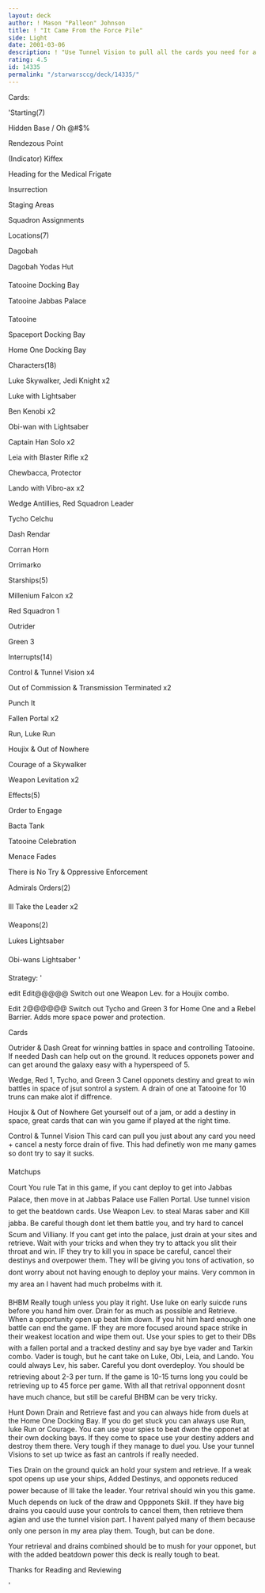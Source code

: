 ```yaml
---
layout: deck
author: ! Mason "Palleon" Johnson
title: ! "It Came From the Force Pile"
side: Light
date: 2001-03-06
description: ! "Use Tunnel Vision to pull all the cards you need for a quick set up and win. All form your used pile."
rating: 4.5
id: 14335
permalink: "/starwarsccg/deck/14335/"
---
```

Cards: 

'Starting(7) 


Hidden Base / Oh @#$% 

Rendezous Point 

(Indicator) Kiffex 

Heading for the Medical Frigate 

Insurrection 

Staging Areas 

Squadron Assignments 


Locations(7) 

Dagobah 

Dagobah Yodas Hut 

Tatooine Docking Bay 

Tatooine Jabbas Palace 

Tatooine 

Spaceport Docking Bay 

Home One Docking Bay 


Characters(18) 

Luke Skywalker, Jedi Knight x2 

Luke with Lightsaber 

Ben Kenobi x2 

Obi-wan with Lightsaber 

Captain Han Solo x2 

Leia with Blaster Rifle x2 

Chewbacca, Protector 

Lando with Vibro-ax x2 

Wedge Antillies, Red Squadron Leader 

Tycho Celchu 

Dash Rendar 

Corran Horn 

Orrimarko 


Starships(5) 

Millenium Falcon x2 

Red Squadron 1 

Outrider 

Green 3 


Interrupts(14) 

Control & Tunnel Vision x4 

Out of Commission & Transmission Terminated x2 

Punch It 

Fallen Portal x2 

Run, Luke Run 

Houjix & Out of Nowhere 

Courage of a Skywalker 

Weapon Levitation x2 


Effects(5) 

Order to Engage 

Bacta Tank 

Tatooine Celebration 

Menace Fades 

There is No Try & Oppressive Enforcement 


Admirals Orders(2) 

Ill Take the Leader x2 


Weapons(2) 

Lukes Lightsaber 

Obi-wans Lightsaber  '

Strategy: '

 
edit Edit@@@@@ Switch out one Weapon Lev. for a Houjix combo. 


Edit 2@@@@@@ Switch out Tycho and Green 3 for Home One and a Rebel Barrier. Adds more space power and protection. 


Cards 


Outrider & Dash Great for winning battles in space and controlling Tatooine. If needed Dash can help out on the ground. It reduces opponets power and can get around the galaxy easy with a hyperspeed of 5. 


Wedge, Red 1, Tycho, and Green 3 Canel opponets destiny and great to win battles in space of jsut sontrol a system. A drain of one at Tatooine for 10 truns can make alot if diffrence. 


Houjix & Out of Nowhere Get yourself out of a jam, or add a destiny in space, great cards that can win you game if played at the right time. 


Control & Tunnel Vision This card can pull you just about any card you need + cancel a nesty force drain of five. This had definetly won me many games so dont try to say it sucks. 


Matchups 


Court You rule Tat in this game, if you cant deploy to get into Jabbas Palace, then move in at Jabbas Palace use Fallen Portal. Use tunnel vision to get the beatdown cards. Use Weapon Lev. to steal Maras saber and Kill jabba. Be careful though dont let them battle you, and try hard to cancel Scum and Villiany. If you cant get into the palace, just drain at your sites and retrieve. Wait with your tricks and when they try to attack you slit their throat and win. IF they try to kill you in space be careful, cancel their destinys and overpower them. They will be giving you tons of activation, so dont worry about not having enough to deploy your mains. Very common in my area an I havent had much probelms with it. 


BHBM Really tough unless you play it right. Use luke on early suicde runs before you hand him over. Drain for as much as possible and Retrieve. When a opportunity open up beat him down. If you hit him hard enough one battle can end the game. IF they are more focused around space strike in their weakest location and wipe them out. Use your spies to get to their DBs with a fallen portal and a tracked destiny and say bye bye vader and Tarkin combo. Vader is tough, but he cant take on Luke, Obi, Leia, and Lando. You could always Lev, his saber. Careful you dont overdeploy. You should be retrieving about 2-3 per turn. If the game is 10-15 turns long you could be retrieving up to 45 force per game. With all that retrival opponnent dosnt have much chance, but still be careful BHBM can be very tricky. 


Hunt Down Drain and Retrieve fast and you can always hide from duels at the Home One Docking Bay. If you do get stuck you can always use Run, luke Run or Courage. You can use your spies to beat dwon the opponet at their own docking bays. If they come to space use your destiny adders and destroy them there. Very tough if they manage to duel you. Use your tunnel Visions to set up twice as fast an cantrols if really needed. 


Ties Drain on the ground quick an hold your system and retrieve. If a weak spot opens up use your ships, Added Destinys, and opponets reduced power because of Ill take the leader. Your retrival should win you this game. Much depends on luck of the draw and Oppponets Skill. If they have big drains you caould uuse your controls to cancel them, then retrieve them agian and use the tunnel vision part. I havent palyed many of them because only one person in my area play them. Tough, but can be done. 


Your retrieval and drains combined should be to mush for your opponet, but with the added beatdown power this deck is really tough to beat. 


Thanks for Reading and Reviewing 

'
